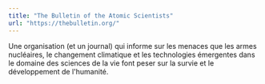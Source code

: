 ```yaml
---
title: "The Bulletin of the Atomic Scientists"
url: "https://thebulletin.org/"
---
```


Une organisation (et un journal) qui informe sur les menaces que les armes nucléaires, le changement climatique et les technologies émergentes dans le domaine des sciences de la vie font peser sur la survie et le développement de l'humanité.
